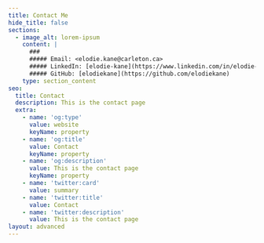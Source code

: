 ```yaml
---
title: Contact Me
hide_title: false
sections:
  - image_alt: lorem-ipsum
    content: |
      ###
      ##### Email: <elodie.kane@carleton.ca>
      ##### LinkedIn: [elodie-kane](https://www.linkedin.com/in/elodie-kane/)
      ##### GitHub: [elodiekane](https://github.com/elodiekane)
    type: section_content
seo:
  title: Contact
  description: This is the contact page
  extra:
    - name: 'og:type'
      value: website
      keyName: property
    - name: 'og:title'
      value: Contact
      keyName: property
    - name: 'og:description'
      value: This is the contact page
      keyName: property
    - name: 'twitter:card'
      value: summary
    - name: 'twitter:title'
      value: Contact
    - name: 'twitter:description'
      value: This is the contact page
layout: advanced
---
```


